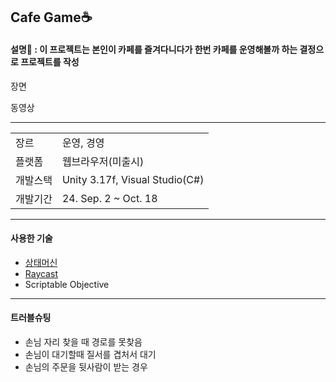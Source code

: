 <h2>Cafe Game☕</h2>

<h4>설명📝 : 이 프로젝트는 본인이 카페를 즐겨다니다가 한번 카페를 운영해볼까 하는 결정으로 프로젝트를 작성</h4>

장면

동영상

<hr/>
<table>
  <tr>
    <td>장르</td><td>운영, 경영</td>
  </tr>
  <tr>
    <td>플랫폼</td><td>웹브라우저(미출시)</td>
  </tr>
  <tr>
    <td>개발스택</td><td>Unity 3.17f, Visual Studio(C#)</td>
  </tr>
  <tr>
    <td>개발기간</td><td>24. Sep. 2 ~ Oct. 18</td>
  </tr>
</table>

<hr/>
<h4>사용한 기술</h4>
<ul>
  <li><a href="https://github.com/RCO8/CafeGame/blob/main/MDfiles/TechStacks/StateMachine.md">상태머신</a></li>
  <li><a href="https://github.com/RCO8/CafeGame/blob/main/MDfiles/TechStacks/Raycast.md">Raycast</a></li>
  <li>Scriptable Objective</li>
</ul>

<hr/>
<h4>트러블슈팅</h4>
<ul>
  <li>손님 자리 찾을 때 경로를 못찾음</li>
  <li>손님이 대기할때 질서를 겹처서 대기</li>
  <li>손님의 주문을 뒷사람이 받는 경우</li>
</ul>
